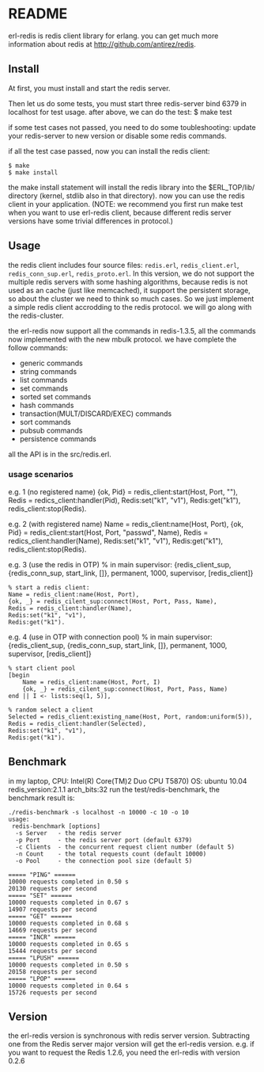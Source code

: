 # README
erl-redis is redis client library for erlang.
you can get much more information about redis at http://github.com/antirez/redis.

## Install
At first, you must install and start the redis server.

Then let us do some tests, you must start three redis-server bind 6379 in 
localhost for test usage. after above, we can do the test:
    $ make test

if some test cases not passed, you need to do some toubleshooting: update your redis-server 
to new version or disable some redis commands.

if all the test case passed, now you can install the redis client:

    $ make
    $ make install

the make install statement will install the redis library into the 
$ERL_TOP/lib/ directory (kernel, stdlib also in that directory).
now you can use the redis client in your application.
(NOTE: we recommend you first run make test when you want to use erl-redis client, because
different redis server versions have some trivial differences in protocol.)

## Usage

the redis client includes four source files: `redis.erl`, `redis_client.erl`, `redis_conn_sup.erl`,
`redis_proto.erl`. In this version, we do not support the multiple redis servers with some
hashing algorithms, because redis is not used as an cache (just like memcached), it support
the persistent storage, so about the cluster we need to think so much cases. So we just implement
a simple redis client accrodding to the redis protocol. we will go along with the redis-cluster.

the erl-redis now support all the commands in redis-1.3.5, all the commands now implemented with
the new mbulk protocol. we have complete the follow commands:

 * generic commands
 * string commands
 * list commands
 * set commands
 * sorted set commands
 * hash commands
 * transaction(MULT/DISCARD/EXEC) commands
 * sort commands
 * pubsub commands
 * persistence commands

all the API is in the src/redis.erl.

### usage scenarios
e.g. 1 (no registered name)
    {ok, Pid} = redis_client:start(Host, Port, ""),
    Redis = redics_client:handler(Pid),
    Redis:set("k1", "v1"),
    Redis:get("k1"),
    redis_client:stop(Redis).

e.g. 2 (with registered name)
    Name = redis_client:name(Host, Port),
    {ok, Pid} = redis_client:start(Host, Port, "passwd", Name),
    Redis = redics_client:handler(Name),
    Redis:set("k1", "v1"),
    Redis:get("k1"),
    redis_client:stop(Redis).

e.g. 3 (use the redis in OTP)
    % in main supervisor:
    {redis_client_sup, {redis_conn_sup, start_link, []},
        permanent, 1000, supervisor, [redis_client]}

    % start a redis client:
    Name = redis_client:name(Host, Port),
    {ok, _} = redis_cilent_sup:connect(Host, Port, Pass, Name),
    Redis = redis_client:handler(Name),
    Redis:set("k1", "v1"),
    Redis:get("k1").

e.g. 4 (use in OTP with connection pool)
    % in main supervisor:
    {redis_client_sup, {redis_conn_sup, start_link, []},
        permanent, 1000, supervisor, [redis_client]}

    % start client pool
    [begin
        Name = redis_client:name(Host, Port, I)
        {ok, _} = redis_cilent_sup:connect(Host, Port, Pass, Name)
    end || I <- lists:seq(1, 5)],

    % random select a client
    Selected = redis_client:existing_name(Host, Port, random:uniform(5)),
    Redis = redis_client:handler(Selected),
    Redis:set("k1", "v1"),
    Redis:get("k1").

## Benchmark
in my laptop, 
CPU: Intel(R) Core(TM)2 Duo CPU T5870)
OS: ubuntu 10.04
redis_version:2.1.1
arch_bits:32
run the test/redis-benchmark, the benchmark result is:

    ./redis-benchmark -s localhost -n 10000 -c 10 -o 10
    usage:
     redis-benchmark [options]
      -s Server   - the redis server
      -p Port     - the redis server port (default 6379) 
      -c Clients  - the concurrent request client number (default 5) 
      -n Count    - the total requests count (default 10000) 
      -o Pool     - the connection pool size (default 5) 

    ===== "PING" ======
    10000 requests completed in 0.50 s
    20130 requests per second
    ===== "SET" ======
    10000 requests completed in 0.67 s
    14907 requests per second
    ===== "GET" ======
    10000 requests completed in 0.68 s
    14669 requests per second
    ===== "INCR" ======
    10000 requests completed in 0.65 s
    15444 requests per second
    ===== "LPUSH" ======
    10000 requests completed in 0.50 s
    20158 requests per second
    ===== "LPOP" ======
    10000 requests completed in 0.64 s
    15726 requests per second

## Version
the erl-redis version is synchronous with redis server version. 
Subtracting one from the Redis server major version will get the erl-redis version.
e.g. if you want to request the Redis 1.2.6, you need the erl-redis with version 0.2.6
